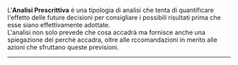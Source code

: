 L'**Analisi Prescrittiva** è una tipologia di analisi che tenta di quantificare l'effetto delle future decisioni per consigliare i possibili risultati prima che esse siano effettivamente adottate.<br />
L'analisi non solo prevede che cosa accadrà ma fornisce anche una spiegazione del perchè accadra, oltre alle rccomandazioni in merito alle azioni che sfruttano queste previsioni.<br />

---------------------------------------------------------------